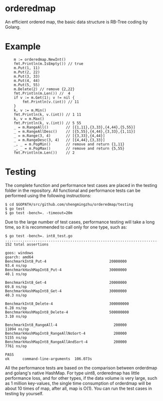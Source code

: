 # orderedmap
An efficient ordered map, the basic data structure is RB-Tree coding by Golang.

# Example
```
	m := orderedmap.NewInt()
	fmt.Println(m.IsEmpty()) // true
	m.Put(1, 11)
	m.Put(2, 22)
	m.Put(3, 33)
	m.Put(4, 44)
	m.Put(5, 55)
	m.Delete(2) // remove {2,22}
	fmt.Println(m.Len()) //  4
	if v := m.Get(1); v != nil {
		fmt.Println(v.(int)) // 11
	}
	k, v := m.Min()
	fmt.Println(k, v.(int)) // 1 11
	k, v = m.Max()
	fmt.Println(k, v.(int)) // 5 55
	_ = m.RangeAll()        // [{1,11},{3,33},{4,44},{5,55}]
	_ = m.RangeAllDesc()    // [{5,55},{4,44},{3,33},{1,11}]
	_ = m.Range(3, 4)       // [{3,33},{4,44}]
	_ = m.RangeDesc(3, 4)   // [{4,44},{3,33}]
	_, _ = m.PopMin()       // remove and return {1,11}
	_, _ = m.PopMax()       // remove and return {5,55}
	fmt.Println(m.Len())    // 2
```

# Testing
The complete function and performance test cases are placed in the testing folder in the repository.
All functional and performance tests can be performed using the following instructions:
```
$ cd $GOPATH/src/github.com/shengmingzhu/orderedmap/testing
$ go test
$ go test -bench=. -timeout=20m
```

Due to the large number of test cases, performance testing will take a long time, so it is recommended to call only for one type, such as:
```
$ go test -bench=. int8_test.go
........................................................................................................................................................
152 total assertions

goos: windows
goarch: amd64
BenchmarkInt8_Put-4                             20000000                93.4 ns/op
BenchmarkHashMapInt8_Put-4                      30000000                40.1 ns/op

BenchmarkInt8_Get-4                             20000000                69.8 ns/op
BenchmarkHashMapInt8_Get-4                      30000000                40.3 ns/op

BenchmarkInt8_Delete-4                          300000000                6.28 ns/op
BenchmarkHashMapInt8_Delete-4                   500000000                3.10 ns/op

BenchmarkInt8_RangeAll-4                          200000             11094 ns/op
BenchmarkHashMapInt8_RangeAllNoSort-4             200000              5155 ns/op
BenchmarkHashMapInt8_RangeAllAndSort-4            200000              7761 ns/op

PASS
ok      command-line-arguments  106.073s
```
All the performance tests are based on the comparison between orderdmap and golang's native HashMap. For type uint8, orderedmap has little performance loss, and for other types, if the data volume is very large, such as 1 million key-values, the single time consumption of orderdmap will be about 10 times of map, after all, map is O(1). You can run the test cases in testing by yourself.
